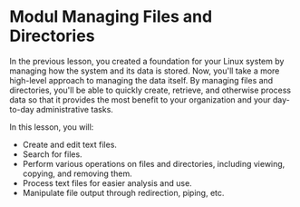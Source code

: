 # Modul Managing Files and Directories

In the previous lesson, you created a foundation for your Linux system by managing how the system and its data is stored. Now, you'll take a more high-level approach to managing the data itself. By managing files and directories, you'll be able to quickly create, retrieve, and otherwise process data so that it provides the most benefit to your organization and your day-to-day administrative tasks.

In this lesson, you will:

-   Create and edit text files.
-   Search for files.
-   Perform various operations on files and directories, including viewing, copying, and removing them.
-   Process text files for easier analysis and use.
-   Manipulate file output through redirection, piping, etc.